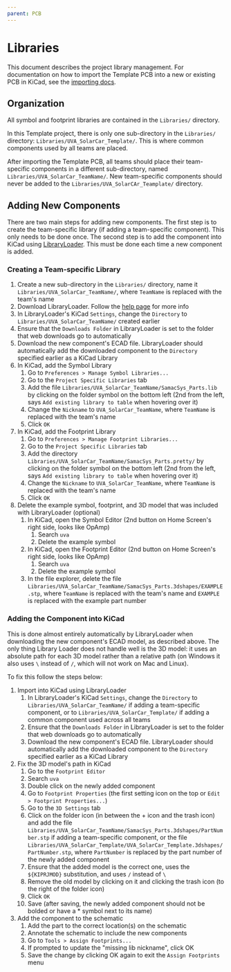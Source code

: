 ```yaml
---
parent: PCB
---
```


# Libraries

This document describes the project library management. For documentation on how to import the Template PCB into a new or existing PCB in KiCad, see the [importing docs](importing.md).

## Organization

All symbol and footprint libraries are contained in the `Libraries/` directory.

In this Template project, there is only one sub-directory in the `Libraries/` directory: `Libraries/UVA_SolarCar_Template/`. This is where common components used by all teams are placed.

After importing the Template PCB, all teams should place their team-specific components in a different sub-directory, named `Libraries/UVA_SolarCar_TeamName/`. New team-specific components should never be added to the `Libraries/UVA_SolarCAr_Teamplate/` directory.

## Adding New Components

There are two main steps for adding new components. The first step is to create the team-specific library (if adding a team-specific component). This only needs to be done once. The second step is to add the component into KiCad using [LibraryLoader](https://www.samacsys.com/library-loader/). This must be done each time a new component is added.

### Creating a Team-specific Library

1. Create a new sub-directory in the `Libraries/` directory, name it `Libraries/UVA_SolarCar_TeamName/`, where `TeamName` is replaced with the team's name
1. Download LibraryLoader. Follow the [help page](https://www.samacsys.com/library-loader-help/) for more info
1. In LibraryLoader's KiCad `Settings`, change the `Directory` to `Libraries/UVA_SolarCar_TeamName/` created earlier
1. Ensure that the `Downloads Folder` in LibraryLoader is set to the folder that web downloads go to automatically
1. Download the new component's ECAD file. LibraryLoader should automatically add the downloaded component to the `Directory` specified earlier as a KiCad Library
1. In KiCad, add the Symbol Library
    1. Go to `Preferences > Manage Symbol Libraries...`
    1. Go to the `Project Specific Libraries` tab
    1. Add the file `Libraries/UVA_SolarCar_TeamName/SamacSys_Parts.lib` by clicking on the folder symbol on the bottom left (2nd from the left, says `Add existing library to table` when hovering over it)
    1. Change the `Nickname` to `UVA_SolarCar_TeamName`, where `TeamName` is replaced with the team's name
    1. Click `OK`
1. In KiCad, add the Footprint Library
    1. Go to `Preferences > Manage Footprint Libraries...`
    1. Go to the `Project Specific Libraries` tab
    1. Add the directory `Libraries/UVA_SolarCar_TeamName/SamacSys_Parts.pretty/` by clicking on the folder symbol on the bottom left (2nd from the left, says `Add existing library to table` when hovering over it)
    1. Change the `Nickname` to `UVA_SolarCar_TeamName`, where `TeamName` is replaced with the team's name
    1. Click `OK`
1. Delete the example symbol, footprint, and 3D model that was included with LibraryLoader (optional)
    1. In KiCad, open the Symbol Editor (2nd button on Home Screen's right side, looks like OpAmp)
        1. Search `uva`
        1. Delete the example symbol
    1. In KiCad, open the Footprint Editor (2nd button on Home Screen's right side, looks like OpAmp)
        1. Search `uva`
        1. Delete the example symbol
    1. In the file explorer, delete the file `Libraries/UVA_SolarCar_TeamName/SamacSys_Parts.3dshapes/EXAMPLE.stp`, where `TeamName` is replaced with the team's name and `EXAMPLE` is replaced with the example part number

### Adding the Component into KiCad

This is done almost entirely automatically by LibraryLoader when downloading the new component's ECAD model, as described above. The only thing Library Loader does not handle well is the 3D model: it uses an absolute path for each 3D model rather than a relative path (on Windows it also uses `\` instead of `/`, which will not work on Mac and Linux).

To fix this follow the steps below:

1. Import into KiCad using LibraryLoader
    1. In LibraryLoader's KiCad `Settings`, change the `Directory` to `Libraries/UVA_SolarCar_TeamName/` if adding a team-specific component, or to `Libraries/UVA_SolarCar_Template/` if adding a common component used across all teams
    1. Ensure that the `Downloads Folder` in LibraryLoader is set to the folder that web downloads go to automatically
    1. Download the new component's ECAD file. LibraryLoader should automatically add the downloaded component to the `Directory` specified earlier as a KiCad Library
1. Fix the 3D model's path in KiCad
    1. Go to the `Footprint Editor`
    1. Search `uva`
    1. Double click on the newly added component
    1. Go to `Footprint Properties` (the first setting icon on the top or `Edit > Footprint Properties...`)
    1. Go to the `3D Settings` tab
    1. Click on the folder icon (in between the + icon and the trash icon) and add the file `Libraries/UVA_SolarCar_TeamName/SamacSys_Parts.3dshapes/PartNumber.stp` if adding a team-specific component, or the file `Libraries/UVA_SolarCar_Template/UVA_SolarCar_Template.3dshapes/PartNumber.stp`, where `PartNumber` is replaced by the part number of the newly added component
    1. Ensure that the added model is the correct one, uses the `${KIPRJMOD}` substitution, and uses `/` instead of `\`
    1. Remove the old model by clicking on it and clicking the trash icon (to the right of the folder icon)
    1. Click `OK`
    1. Save (after saving, the newly added component should not be bolded or have a * symbol next to its name)
1. Add the component to the schematic
    1. Add the part to the correct location(s) on the schematic
    1. Annotate the schematic to include the new components
    1. Go to `Tools > Assign Footprints...`
    1. If prompted to update the "missing lib nickname", click OK
    1. Save the change by clicking OK again to exit the `Assign Footprints` menu
